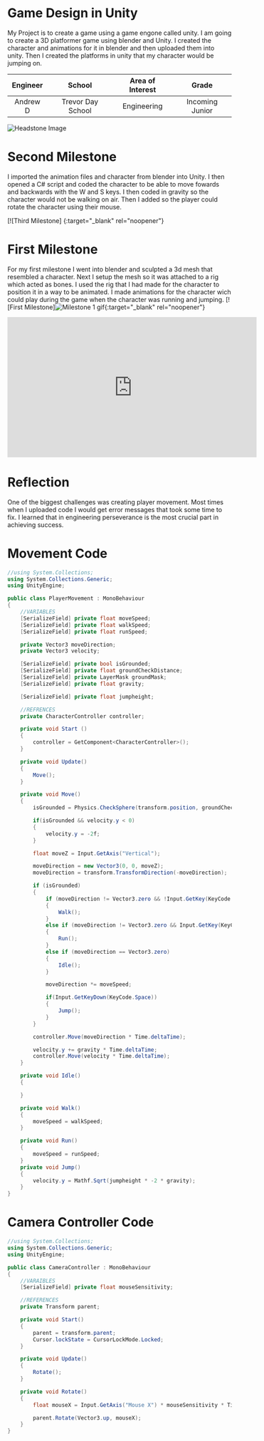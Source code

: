 ﻿# Game Design in Unity
My Project is to create a game using a game engone called unity. I am going to create a 3D platformer game using blender and Unity. I created the character and animations for it in blender and then uploaded them into unity. Then I created the platforms in unity that my character would be jumping on. 

| **Engineer** | **School** | **Area of Interest** | **Grade** |
|:--:|:--:|:--:|:--:|
| Andrew D | Trevor Day School | Engineering | Incoming Junior

![Headstone Image]()

# Second Milestone
I imported the animation files and character from blender into Unity. I then opened a C# script and coded the character to be able to move fowards and backwards with the W and S keys. I then coded in gravity so the character would not be walking on air. Then I added so the player could rotate the character using their mouse. 

[![Third Milestone]   {:target="_blank" rel="noopener"}

# First Milestone 
For my first milestone I went into blender and sculpted a 3d mesh that resembled a character. Next I setup the mesh so it was attached to a rig which acted as bones. I used the rig that I had made for the character to position it in a way to be animated. I made animations for the character wich could play during the game when the character was running and jumping.
[![First Milestone]![Milestone 1 gif](https://user-images.githubusercontent.com/87190446/128534754-52e9281e-41b7-4409-b12f-c937d0700579.gif){:target="_blank" rel="noopener"}
<iframe width="560" height="315" src="https://www.youtube.com/embed/q6YkJCUyf84" title="YouTube video player" frameborder="0" allow="accelerometer; autoplay; clipboard-write; encrypted-media; gyroscope; picture-in-picture" allowfullscreen></iframe>

# Reflection
One of the biggest challenges was creating player movement. Most times when I uploaded code I would get error messages that took some time to fix. I learned that in engineering perseverance is the most crucial part in achieving success.


# Movement Code
```c#
//using System.Collections;
using System.Collections.Generic;
using UnityEngine;

public class PlayerMovement : MonoBehaviour
{
    //VARIABLES
    [SerializeField] private float moveSpeed;
    [SerializeField] private float walkSpeed;
    [SerializeField] private float runSpeed;

    private Vector3 moveDirection;
    private Vector3 velocity;

    [SerializeField] private bool isGrounded;
    [SerializeField] private float groundCheckDistance;
    [SerializeField] private LayerMask groundMask;
    [SerializeField] private float gravity;

    [SerializeField] private float jumpheight;

    //REFRENCES
    private CharacterController controller;

    private void Start ()
    {
        controller = GetComponent<CharacterController>();
    }

    private void Update()
    {
        Move();
    }

    private void Move()
    {
        isGrounded = Physics.CheckSphere(transform.position, groundCheckDistance, groundMask);

        if(isGrounded && velocity.y < 0) 
        {
            velocity.y = -2f;
        }

        float moveZ = Input.GetAxis("Vertical");

        moveDirection = new Vector3(0, 0, moveZ);
        moveDirection = transform.TransformDirection(-moveDirection);

        if (isGrounded)
        {
            if (moveDirection != Vector3.zero && !Input.GetKey(KeyCode.LeftShift))
            {
                Walk();
            }
            else if (moveDirection != Vector3.zero && Input.GetKey(KeyCode.LeftShift))
            {
                Run();
            }
            else if (moveDirection == Vector3.zero)
            {
                Idle();
            }

            moveDirection *= moveSpeed;

            if(Input.GetKeyDown(KeyCode.Space))
            {
                Jump();
            }
        }

        controller.Move(moveDirection * Time.deltaTime);

        velocity.y += gravity * Time.deltaTime;
        controller.Move(velocity * Time.deltaTime);
    }

    private void Idle()
    {

    }

    private void Walk()
    {
        moveSpeed = walkSpeed;
    }

    private void Run()
    {
        moveSpeed = runSpeed;
    }
    private void Jump()
    {
        velocity.y = Mathf.Sqrt(jumpheight * -2 * gravity);
    }
}

```

# Camera Controller Code
```c#
//using System.Collections;
using System.Collections.Generic;
using UnityEngine;

public class CameraController : MonoBehaviour
{
    //VARAIBLES
    [SerializeField] private float mouseSensitivity;

    //REFERENCES
    private Transform parent;

    private void Start()
    {
        parent = transform.parent;
        Cursor.lockState = CursorLockMode.Locked;
    }

    private void Update()
    {
        Rotate();
    }

    private void Rotate()
    {
        float mouseX = Input.GetAxis("Mouse X") * mouseSensitivity * Time.deltaTime;

        parent.Rotate(Vector3.up, mouseX);
    }
}
```
